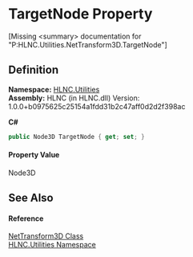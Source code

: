 # TargetNode Property


\[Missing &lt;summary&gt; documentation for "P:HLNC.Utilities.NetTransform3D.TargetNode"\]



## Definition
**Namespace:** <a href="N_HLNC_Utilities">HLNC.Utilities</a>  
**Assembly:** HLNC (in HLNC.dll) Version: 1.0.0+b0975625c25154a1fdd31b2c47aff0d2d2f398ac

**C#**
``` C#
public Node3D TargetNode { get; set; }
```



#### Property Value
Node3D

## See Also


#### Reference
<a href="T_HLNC_Utilities_NetTransform3D">NetTransform3D Class</a>  
<a href="N_HLNC_Utilities">HLNC.Utilities Namespace</a>  
